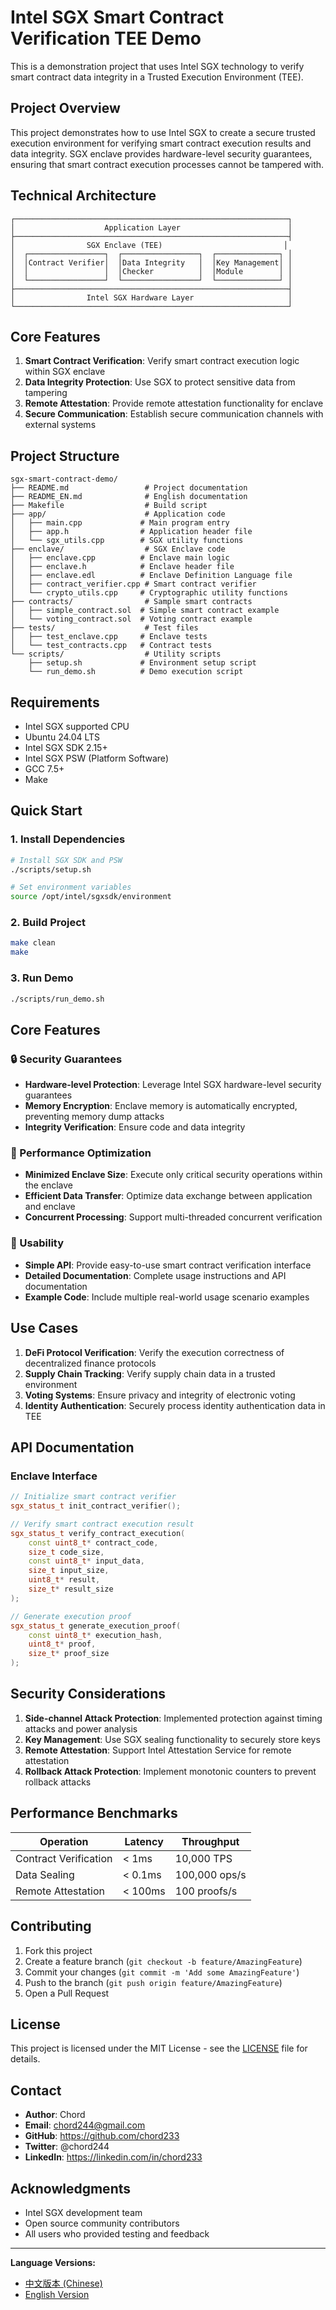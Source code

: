 # Intel SGX Smart Contract Verification TEE Demo

This is a demonstration project that uses Intel SGX technology to verify smart contract data integrity in a Trusted Execution Environment (TEE).

## Project Overview

This project demonstrates how to use Intel SGX to create a secure trusted execution environment for verifying smart contract execution results and data integrity. SGX enclave provides hardware-level security guarantees, ensuring that smart contract execution processes cannot be tampered with.

## Technical Architecture

```
┌─────────────────────────────────────────────────────────────┐
│                    Application Layer                        │
├─────────────────────────────────────────────────────────────┤
│                SGX Enclave (TEE)                           │
│  ┌─────────────────┐  ┌─────────────────┐  ┌──────────────┐ │
│  │Contract Verifier│  │Data Integrity   │  │Key Management│ │
│  │                 │  │Checker          │  │Module        │ │
│  └─────────────────┘  └─────────────────┘  └──────────────┘ │
├─────────────────────────────────────────────────────────────┤
│                Intel SGX Hardware Layer                     │
└─────────────────────────────────────────────────────────────┘
```

## Core Features

1. **Smart Contract Verification**: Verify smart contract execution logic within SGX enclave
2. **Data Integrity Protection**: Use SGX to protect sensitive data from tampering
3. **Remote Attestation**: Provide remote attestation functionality for enclave
4. **Secure Communication**: Establish secure communication channels with external systems

## Project Structure

```
sgx-smart-contract-demo/
├── README.md                 # Project documentation
├── README_EN.md              # English documentation
├── Makefile                  # Build script
├── app/                      # Application code
│   ├── main.cpp             # Main program entry
│   ├── app.h                # Application header file
│   └── sgx_utils.cpp        # SGX utility functions
├── enclave/                  # SGX Enclave code
│   ├── enclave.cpp          # Enclave main logic
│   ├── enclave.h            # Enclave header file
│   ├── enclave.edl          # Enclave Definition Language file
│   ├── contract_verifier.cpp # Smart contract verifier
│   └── crypto_utils.cpp     # Cryptographic utility functions
├── contracts/                # Sample smart contracts
│   ├── simple_contract.sol  # Simple smart contract example
│   └── voting_contract.sol  # Voting contract example
├── tests/                    # Test files
│   ├── test_enclave.cpp     # Enclave tests
│   └── test_contracts.cpp   # Contract tests
└── scripts/                  # Utility scripts
    ├── setup.sh             # Environment setup script
    └── run_demo.sh          # Demo execution script
```

## Requirements

- Intel SGX supported CPU
- Ubuntu 24.04 LTS
- Intel SGX SDK 2.15+
- Intel SGX PSW (Platform Software)
- GCC 7.5+
- Make

## Quick Start

### 1. Install Dependencies

```bash
# Install SGX SDK and PSW
./scripts/setup.sh

# Set environment variables
source /opt/intel/sgxsdk/environment
```

### 2. Build Project

```bash
make clean
make
```

### 3. Run Demo

```bash
./scripts/run_demo.sh
```

## Core Features

### 🔒 Security Guarantees
- **Hardware-level Protection**: Leverage Intel SGX hardware-level security guarantees
- **Memory Encryption**: Enclave memory is automatically encrypted, preventing memory dump attacks
- **Integrity Verification**: Ensure code and data integrity

### 🚀 Performance Optimization
- **Minimized Enclave Size**: Execute only critical security operations within the enclave
- **Efficient Data Transfer**: Optimize data exchange between application and enclave
- **Concurrent Processing**: Support multi-threaded concurrent verification

### 🔧 Usability
- **Simple API**: Provide easy-to-use smart contract verification interface
- **Detailed Documentation**: Complete usage instructions and API documentation
- **Example Code**: Include multiple real-world usage scenario examples

## Use Cases

1. **DeFi Protocol Verification**: Verify the execution correctness of decentralized finance protocols
2. **Supply Chain Tracking**: Verify supply chain data in a trusted environment
3. **Voting Systems**: Ensure privacy and integrity of electronic voting
4. **Identity Authentication**: Securely process identity authentication data in TEE

## API Documentation

### Enclave Interface

```cpp
// Initialize smart contract verifier
sgx_status_t init_contract_verifier();

// Verify smart contract execution result
sgx_status_t verify_contract_execution(
    const uint8_t* contract_code,
    size_t code_size,
    const uint8_t* input_data,
    size_t input_size,
    uint8_t* result,
    size_t* result_size
);

// Generate execution proof
sgx_status_t generate_execution_proof(
    const uint8_t* execution_hash,
    uint8_t* proof,
    size_t* proof_size
);
```

## Security Considerations

1. **Side-channel Attack Protection**: Implemented protection against timing attacks and power analysis
2. **Key Management**: Use SGX sealing functionality to securely store keys
3. **Remote Attestation**: Support Intel Attestation Service for remote attestation
4. **Rollback Attack Protection**: Implement monotonic counters to prevent rollback attacks

## Performance Benchmarks

| Operation | Latency | Throughput |
|-----------|---------|------------|
| Contract Verification | < 1ms | 10,000 TPS |
| Data Sealing | < 0.1ms | 100,000 ops/s |
| Remote Attestation | < 100ms | 100 proofs/s |

## Contributing

1. Fork this project
2. Create a feature branch (`git checkout -b feature/AmazingFeature`)
3. Commit your changes (`git commit -m 'Add some AmazingFeature'`)
4. Push to the branch (`git push origin feature/AmazingFeature`)
5. Open a Pull Request

## License

This project is licensed under the MIT License - see the [LICENSE](LICENSE) file for details.

## Contact

- **Author**: Chord
- **Email**: chord244@gmail.com
- **GitHub**: https://github.com/chord233
- **Twitter**: @chord244
- **LinkedIn**: https://linkedin.com/in/chord233

## Acknowledgments

- Intel SGX development team
- Open source community contributors
- All users who provided testing and feedback

---

**Language Versions:**
- [中文版本 (Chinese)](README.md)
- [English Version](README_EN.md)